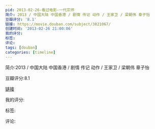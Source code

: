 ```yaml
---
pid: 2013-02-26-看过电影-一代宗师
简介: 2013 / 中国大陆 中国香港 / 剧情 传记 动作 / 王家卫 / 梁朝伟 章子怡
豆瓣评分: '8.1'
链接: https://movie.douban.com/subject/3821067/
创建时间: '2013-02-26 21:00:06'
我的评分:
标签:
评论:
tags: [douban]
categories: [timeline]
---
```

简介:2013 / 中国大陆 中国香港 / 剧情 传记 动作 / 王家卫 / 梁朝伟 章子怡

豆瓣评分:8.1

[链接](https://movie.douban.com/subject/3821067/)

我的评分:

标签:

评论:

